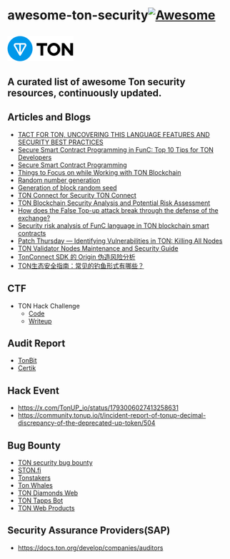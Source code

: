# awesome-ton-security[![Awesome](https://awesome.re/badge.svg)](https://awesome.re)
![](/image/ton_logo_light_background.png)
---
**A curated list of awesome Ton security resources, continuously updated.**
---
## Articles and Blogs
- [TACT FOR TON, UNCOVERING THIS LANGUAGE FEATURES AND SECURITY BEST PRACTICES](https://scalebit.xyz/blog/post/Tact-for-TON-Uncovering-Security-Best-Practices.html)
- [Secure Smart Contract Programming in FunC: Top 10 Tips for TON Developers](https://blog.ton.org/secure-smart-contract-programming-in-func)
- [Secure Smart Contract Programming](https://docs.ton.org/develop/smart-contracts/security/secure-programming)
- [Things to Focus on while Working with TON Blockchain](https://docs.ton.org/develop/smart-contracts/security/things-to-focus)
- [Random number generation](https://docs.ton.org/develop/smart-contracts/guidelines/random-number-generation)
- [Generation of block random seed](https://docs.ton.org/develop/smart-contracts/security/random)
- [TON Connect for Security TON Connect](https://docs.ton.org/develop/dapps/ton-connect/security)
- [TON Blockchain Security Analysis and Potential Risk Assessment](https://medium.com/@pandaly520/ton-blockchain-security-analysis-and-potential-risk-assessment-00ab4dd9d3a8)
- [How does the False Top-up attack break through the defense of the exchange?](https://slowmist.medium.com/how-does-the-false-top-up-attack-break-through-the-defense-of-the-exchange-d6e8ebb434f5)
- [Security risk analysis of FunC language in TON blockchain smart contracts](https://exvul.com/security-risk-analysis-of-func-language-in-ton-blockchain-smart-contracts/)
- [Patch Thursday — Identifying Vulnerabilities in TON: Killing All Nodes](https://medium.com/chainlight/identifying-vulnerabilities-in-ton-killing-all-nodes-3b0db3f370eb)
- [TON Validator Nodes Maintenance and Security Guide](https://docs.ton.org/participate/nodes/node-maintenance-and-security)
- [TonConnect SDK 的 Origin 伪造风险分析](https://mp.weixin.qq.com/s/qiXVmw7b6bX-dY6z1xwHtg)
- [TON生态安全指南：常见的钓鱼形式有哪些？](https://www.theblockbeats.info/news/53976)

## CTF
- TON Hack Challenge
  - [Code](https://github.com/ton-blockchain/hack-challenge-1)
  - [Writeup](https://docs.ton.org/develop/smart-contracts/security/ton-hack-challenge-1)
## Audit Report
- [TonBit](https://github.com/TonBitSec/Sampled-Audit-Reports)
- [Certik](https://skynet.certik.com/)
  
## Hack Event
- https://x.com/TonUP_io/status/1793006027413258631
- https://community.tonup.io/t/incident-report-of-tonup-decimal-discrepancy-of-the-deprecated-up-token/504
## Bug Bounty
- [TON security bug bounty](https://github.com/ton-blockchain/bug-bounty)
- [STON.fi](https://github.com/ston-fi/bug-bounty)
- [Tonstakers](https://skynet.certik.com/zh-CN/projects/tonstakers)
- [Ton Whales](https://tonwhales.com/bounty)
- [TON Diamonds Web](https://hackenproof.com/programs/ton-diamonds-web)
- [TON Tapps Bot](https://hackenproof.com/programs/ton-tapps-bot)
- [TON Web Products](https://hackenproof.com/programs/ton-web-products)

## Security Assurance Providers(SAP)
- https://docs.ton.org/develop/companies/auditors
